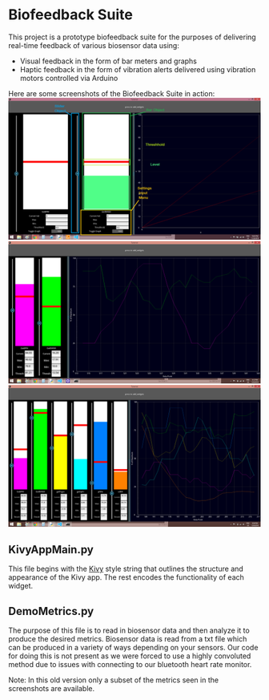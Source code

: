 # Biofeedback Suite
This project is a prototype biofeedback suite for the purposes of delivering real-time feedback of various biosensor data using:
- Visual feedback in the form of bar meters and graphs
- Haptic feedback in the form of vibration alerts delivered using vibration motors controlled via Arduino

Here are some screenshots of the Biofeedback Suite in action:
![alt text](HRV.png "Widget name infographic")
![alt text](HRV1.png "Beats/Minute and Heart Rate Variability")
![alt text](HRV5.png "5 Metric feedback")
 


## KivyAppMain.py
This file begins with the [Kivy](https://kivy.org/) style string that outlines the structure and appearance of the Kivy app. The rest encodes the functionality of each widget. 

## DemoMetrics.py
The purpose of this file is to read in biosensor data and then analyze it to produce the desired metrics. Biosensor data is read from a txt file which can be produced in a variety of ways depending on your sensors. Our code for doing this is not present as we were forced to use a highly convoluted method due to issues with connecting to our bluetooth heart rate monitor. 

Note: In this old version only a subset of the metrics seen in the screenshots are available.
